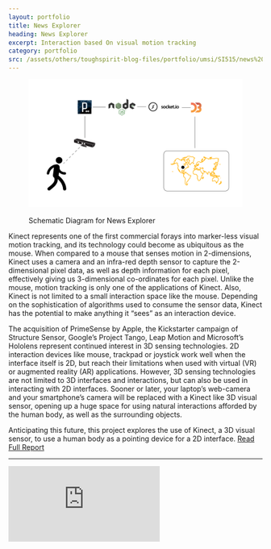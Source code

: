 ```yaml
---
layout: portfolio
title: News Explorer
heading: News Explorer
excerpt: Interaction based On visual motion tracking
category: portfolio
src: /assets/others/toughspirit-blog-files/portfolio/umsi/SI515/news%20explorer.png
---
```


<figure>
	<img src="/assets/others/toughspirit-blog-files/portfolio/umsi/SI515/news%20explorer.png" class="img-responsive" title="Schematic Diagram for News Explorer" alt="Schematic Diagram for News Explorer" style="margin-bottom: 15px;"/>
	<figcaption>Schematic Diagram for News Explorer</figcaption>
</figure>

Kinect represents one of the first commercial forays into marker-less visual motion tracking, and its technology could become as ubiquitous as the mouse. When compared to a mouse that senses motion in 2-dimensions, Kinect uses a camera and an infra-red depth sensor to capture the 2-dimensional pixel data, as well as depth information for each pixel, effectively giving us 3-dimensional co-ordinates for each pixel. Unlike the mouse, motion tracking is only one of the applications of Kinect. Also, Kinect is not limited to a small interaction space like the mouse. Depending on the sophistication of algorithms used to consume the sensor data, Kinect has the potential to make anything it “sees” as an interaction device.

The acquisition of PrimeSense by Apple, the Kickstarter campaign of Structure Sensor, Google’s Project Tango, Leap Motion and Microsoft’s Hololens represent continued interest in 3D sensing technologies. 2D interaction devices like mouse, trackpad or joystick work well when the interface itself is 2D, but reach their limitations when used with virtual (VR) or augmented reality (AR) applications. However, 3D sensing technologies are not limited to 3D interfaces and interactions, but can also be used in interacting with 2D interfaces. Sooner or later, your laptop’s web-camera and your smartphone’s camera will be replaced with a Kinect like 3D visual sensor, opening up a huge space for using natural interactions afforded by the human body, as well as the surrounding objects.

Anticipating this future, this project explores the use of Kinect, a 3D visual sensor, to use a human body as a pointing device for a 2D interface. <a href="/assets/others/toughspirit-blog-files/portfolio/umsi/SI515/Visual%20Motion%20Tracking%20-%20News%20Explorer.pdf" target="_blank">Read Full Report</a>

---

<!-- 4:3 aspect ratio -->
<div class="embed-responsive embed-responsive-4by3" style="padding-bottom: 73.8%;">
  <iframe class="embed-responsive-item" 
      src="https://player.vimeo.com/video/193001132?badge=0&byline=0&portrait=0&title=0"
      frameborder="0" webkitallowfullscreen mozallowfullscreen allowfullscreen></iframe>
</div>
